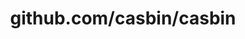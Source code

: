 ---
layout: post
title: github.com/casbin/casbin
categories: link
tags: [انگلیسی, گیت‌هاب, برنامه‌نویسی]
---